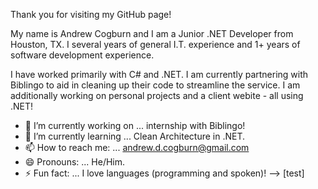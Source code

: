 Thank you for visiting my GitHub page!

My name is Andrew Cogburn and I am a Junior .NET Developer from Houston, TX. I several years of general I.T. experience and 1+ years of software development experience.

I have worked primarily with C# and .NET. I am currently partnering with Biblingo to aid in cleaning up their code to streamline the service. I am additionally working on personal projects and a client webite - all using .NET!

- 🔭 I’m currently working on ... internship with Biblingo!
- 🌱 I’m currently learning ... Clean Architecture in .NET.
- 📫 How to reach me: ... andrew.d.cogburn@gmail.com
- 😄 Pronouns: ... He/Him.
- ⚡ Fun fact: ... I love languages (programming and spoken)!
-->
\[test\]
